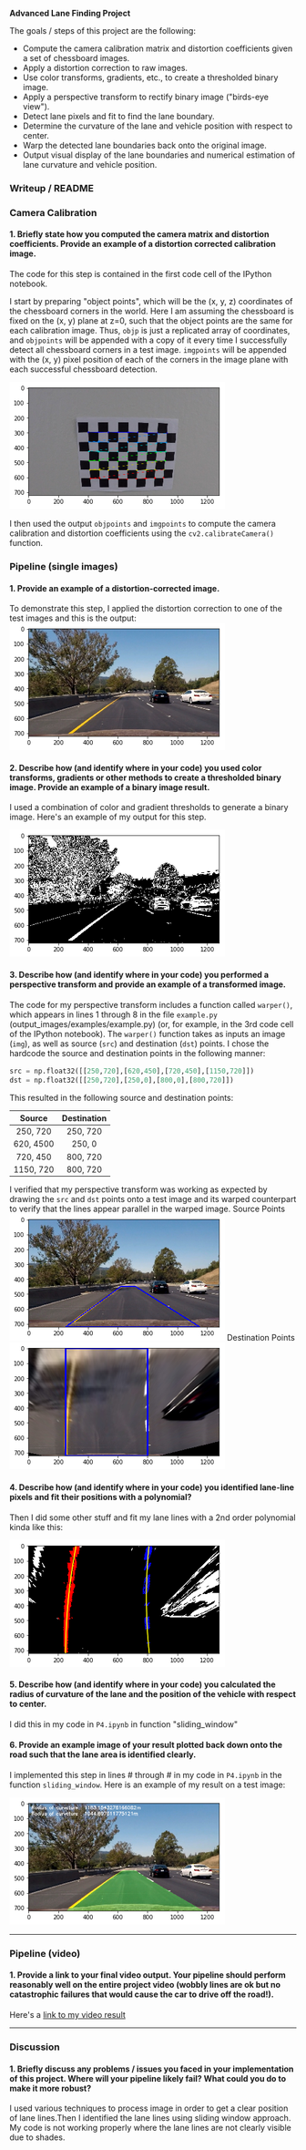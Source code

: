 
**Advanced Lane Finding Project**

The goals / steps of this project are the following:

* Compute the camera calibration matrix and distortion coefficients given a set of chessboard images.
* Apply a distortion correction to raw images.
* Use color transforms, gradients, etc., to create a thresholded binary image.
* Apply a perspective transform to rectify binary image ("birds-eye view").
* Detect lane pixels and fit to find the lane boundary.
* Determine the curvature of the lane and vehicle position with respect to center.
* Warp the detected lane boundaries back onto the original image.
* Output visual display of the lane boundaries and numerical estimation of lane curvature and vehicle position.

[//]: # (Image References)

[image1]: ./output_images/calibration.png "Calibration"
[image2]: ./output_images/undistort.png "Undistorted"
[image3]: ./output_images/combined_binary.png "Thresholding"
[image4]: ./output_images/polyline.png "SourceImage"
[image5]: ./output_images/polyline2.png "DistortedImage"
[image6]: ./output_images/pixel.png "Pixels"
[image7]: ./output_images/test6.png "Final Output"
[video1]: ./solidWhiteRight.mp4 "Video"

### Writeup / README

### Camera Calibration

#### 1. Briefly state how you computed the camera matrix and distortion coefficients. Provide an example of a distortion corrected calibration image.

The code for this step is contained in the first code cell of the IPython notebook.

I start by preparing "object points", which will be the (x, y, z) coordinates of the chessboard corners in the world. Here I am assuming the chessboard is fixed on the (x, y) plane at z=0, such that the object points are the same for each calibration image.  Thus, `objp` is just a replicated array of coordinates, and `objpoints` will be appended with a copy of it every time I successfully detect all chessboard corners in a test image.  `imgpoints` will be appended with the (x, y) pixel position of each of the corners in the image plane with each successful chessboard detection.  

![alt text][image1]

I then used the output `objpoints` and `imgpoints` to compute the camera calibration and distortion coefficients using the `cv2.calibrateCamera()` function.

### Pipeline (single images)

#### 1. Provide an example of a distortion-corrected image.

To demonstrate this step, I applied the distortion correction to one of the test images and this is the output:
![alt text][image2]

#### 2. Describe how (and identify where in your code) you used color transforms, gradients or other methods to create a thresholded binary image.  Provide an example of a binary image result.

I used a combination of color and gradient thresholds to generate a binary image. Here's an example of my output for this step.

![alt text][image3]

#### 3. Describe how (and identify where in your code) you performed a perspective transform and provide an example of a transformed image.

The code for my perspective transform includes a function called `warper()`, which appears in lines 1 through 8 in the file `example.py` (output_images/examples/example.py) (or, for example, in the 3rd code cell of the IPython notebook).  The `warper()` function takes as inputs an image (`img`), as well as source (`src`) and destination (`dst`) points.  I chose the hardcode the source and destination points in the following manner:

```python
src = np.float32([[250,720],[620,450],[720,450],[1150,720]])
dst = np.float32([[250,720],[250,0],[800,0],[800,720]])
```

This resulted in the following source and destination points:

| Source        | Destination   | 
|:-------------:|:-------------:| 
| 250, 720      | 250, 720        | 
| 620, 4500      | 250, 0      |
| 720, 450     | 800, 720      |
| 1150, 720      | 800, 720        |

I verified that my perspective transform was working as expected by drawing the `src` and `dst` points onto a test image and its warped counterpart to verify that the lines appear parallel in the warped image.
Source Points
![alt text][image4]
Destination Points
![alt text][image5]

#### 4. Describe how (and identify where in your code) you identified lane-line pixels and fit their positions with a polynomial?

Then I did some other stuff and fit my lane lines with a 2nd order polynomial kinda like this:

![alt text][image6]

#### 5. Describe how (and identify where in your code) you calculated the radius of curvature of the lane and the position of the vehicle with respect to center.

I did this in my code in `P4.ipynb` in function "sliding_window"

#### 6. Provide an example image of your result plotted back down onto the road such that the lane area is identified clearly.

I implemented this step in lines # through # in my code in `P4.ipynb` in the function `sliding_window`.  Here is an example of my result on a test image:

![alt text][image7]

---

### Pipeline (video)

#### 1. Provide a link to your final video output.  Your pipeline should perform reasonably well on the entire project video (wobbly lines are ok but no catastrophic failures that would cause the car to drive off the road!).

Here's a [link to my video result](./solidWhiteRight.mp4)

---

### Discussion

#### 1. Briefly discuss any problems / issues you faced in your implementation of this project.  Where will your pipeline likely fail?  What could you do to make it more robust?

I used various techniques to process image in order to get a clear position of lane lines.Then I identified the lane lines using sliding window approach.
My code is not working properly where the lane lines are not clearly visible due to shades.
